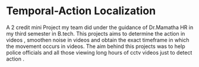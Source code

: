 # Temporal-Action Localization
A 2 credit mini Project my team did under the guidance of Dr.Mamatha HR in my third semester in B.tech.
This projects aims to determine the action in videos , smoothen noise in videos and obtain the exact timeframe in which the movement occurs in videos. 
The aim behind this projects was to help police officials and all those viewing long hours of cctv videos just to detect action . 
